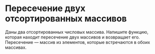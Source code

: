 # Пересечение двух отсортированных массивов
Даны два отсортированных числовых массива. Напишите функцию, которая находит пересечение двух массивов и возвращает его. Пересечение — массив из элементов, которые встречаются в обоих массивах.